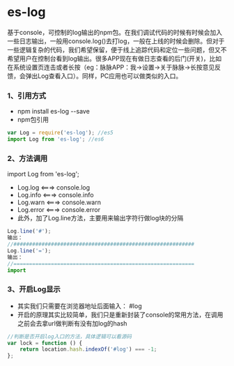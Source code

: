 # es-log
基于console，可控制的log输出的npm包。在我们调试代码的时候有时候会加入一些日志输出，一般用console.log()去打log，一般在上线的时候会删除。但对于一些逻辑复杂的代码，我们希望保留，便于线上追踪代码和定位一些问题，但又不希望用户在控制台看到log输出。很多APP现在有做日志查看的后门(开关)，比如在系统设置页连击或者长按（eg：脉脉APP：我->设置->关于脉脉->长按意见反馈，会弹出Log查看入口）。同样，PC应用也可以做类似的入口。

### 1、引用方式
* npm install es-log --save
* npm包引用
```javascript
var Log = require('es-log'); //es5
import Log from 'es-log'; //es6
```
### 2、方法调用
import Log from 'es-log';
* Log.log   <===> console.log
* Log.info  <===> console.info
* Log.warn  <===> console.warn
* Log.error <===> console.error
* 此外，加了Log.line方法，主要用来输出字符行做log块的分隔
```javascript
Log.line('#');
输出：
//##########################################################
Log.line('=');
输出：
//==========================================================
import
```
### 3、开启Log显示
* 其实我们只需要在浏览器地址后面输入： #log
* 开启的原理其实比较简单，我们只是重新封装了console的常用方法，在调用之前会去拿url做判断有没有加log的hash
```javascript
//判断是否开启log入口的方法，具体逻辑可以看源码
var lock = function () {
    return location.hash.indexOf('#log') === -1;
};
```
